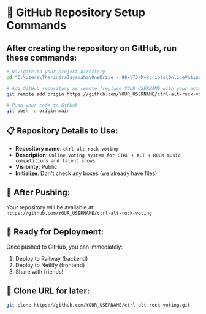 # 🚀 GitHub Repository Setup Commands

## After creating the repository on GitHub, run these commands:

```bash
# Navigate to your project directory
cd "C:\Users\TharindraJayamaha\OneDrive - 99x\TJ\MyScripts\OnlineVoting"

# Add GitHub repository as remote (replace YOUR_USERNAME with your actual GitHub username)
git remote add origin https://github.com/YOUR_USERNAME/ctrl-alt-rock-voting.git

# Push your code to GitHub
git push -u origin main
```

## 📋 Repository Details to Use:

- **Repository name**: `ctrl-alt-rock-voting`
- **Description**: `Online voting system for CTRL + ALT + ROCK music competitions and talent shows`
- **Visibility**: Public
- **Initialize**: Don't check any boxes (we already have files)

## 🎯 After Pushing:

Your repository will be available at:
`https://github.com/YOUR_USERNAME/ctrl-alt-rock-voting`

## 🚀 Ready for Deployment:

Once pushed to GitHub, you can immediately:
1. Deploy to Railway (backend)
2. Deploy to Netlify (frontend) 
3. Share with friends!

## 📱 Clone URL for later:
```bash
git clone https://github.com/YOUR_USERNAME/ctrl-alt-rock-voting.git
```